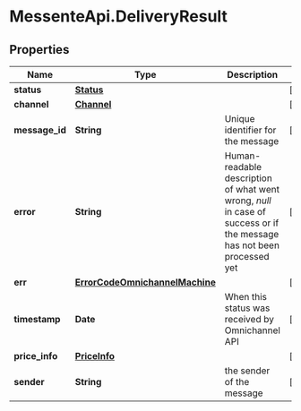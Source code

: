 # MessenteApi.DeliveryResult

## Properties
Name | Type | Description | Notes
------------ | ------------- | ------------- | -------------
**status** | [**Status**](Status.md) |  | [optional] 
**channel** | [**Channel**](Channel.md) |  | [optional] 
**message_id** | **String** | Unique identifier for the message | [optional] 
**error** | **String** | Human-readable description of what went wrong, *null* in case of success or if the message has not been processed yet | [optional] 
**err** | [**ErrorCodeOmnichannelMachine**](ErrorCodeOmnichannelMachine.md) |  | [optional] 
**timestamp** | **Date** | When this status was received by Omnichannel API | [optional] 
**price_info** | [**PriceInfo**](PriceInfo.md) |  | [optional] 
**sender** | **String** | the sender of the message | [optional] 


